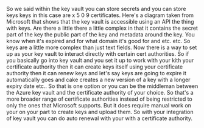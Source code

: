 So we said within the key vault you can store secrets and you can store keys keys in this case are x
5 0 9 certificates.
Here's a diagram taken from Microsoft that shows that the key vault is accessible using an API the thing
with keys.
Are there a little there a little complex in that it contains the secret part of the key the public
part of the key and metadata around the key.
You know when it's expired and for what domain it's good for and etc. etc. So keys are a little more
complex than just text fields.
Now there is a way to set up as your key vault to interact directly with certain cert authorities.
So if you basically go into key vault and you set it up to work with your kith your certificate authority
then it can create keys itself using your certificate authority then it can renew keys and let's say
keys are going to expire it automatically goes and cake creates a new version of a key with a longer
expiry date etc..
So that is one option or you can be the middleman between the Azure key vault and the certificate authority
of your choice.
So that's a more broader range of certificate authorities instead of being restricted to only the ones
that Microsoft supports.
But it does require manual work on your on your part to create keys and upload them.
So with your integration of key vault you can do auto renewal with your with a certificate authority.
